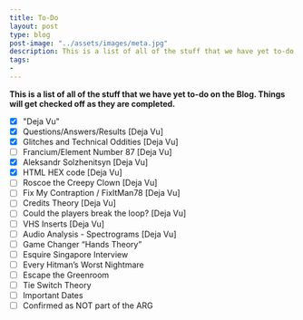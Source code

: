```yaml
---
title: To-Do
layout: post
type: blog
post-image: "../assets/images/meta.jpg"
description: This is a list of all of the stuff that we have yet to-do on the Blog. Things will get checked off as they are completed.
tags:
- 
---
```

**This is a list of all of the stuff that we have yet to-do on the Blog. Things will get checked off as they are completed.**
- [x] "Deja Vu"
- [x] Questions/Answers/Results [Deja Vu]
- [x] Glitches and Technical Oddities [Deja Vu]
- [ ] Francium/Element Number 87 [Deja Vu]
- [x] Aleksandr Solzhenitsyn [Deja Vu]
- [x] HTML HEX code [Deja Vu]
- [ ] Roscoe the Creepy Clown [Deja Vu]
- [ ] Fix My Contraption / FixItMan78 [Deja Vu]
- [ ] Credits Theory [Deja Vu]
- [ ] Could the players break the loop? [Deja Vu]
- [ ] VHS Inserts [Deja Vu]
- [ ] Audio Analysis - Spectrograms [Deja Vu]
- [ ] Game Changer “Hands Theory”
- [ ] Esquire Singapore Interview
- [ ] Every Hitman’s Worst Nightmare
- [ ] Escape the Greenroom
- [ ] Tie Switch Theory
- [ ] Important Dates
- [ ] Confirmed as NOT part of the ARG